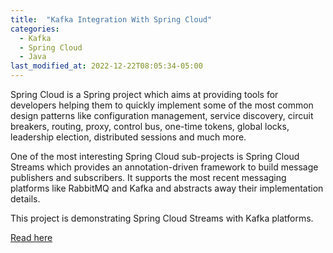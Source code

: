 ```yaml
---
title:  "Kafka Integration With Spring Cloud"
categories: 
  - Kafka
  - Spring Cloud
  - Java
last_modified_at: 2022-12-22T08:05:34-05:00
---
```


Spring Cloud is a Spring project which aims at providing tools for developers helping them to quickly implement some of the most common design patterns like configuration management, service discovery, circuit breakers, routing, proxy, control bus, one-time tokens, global locks, leadership election, distributed sessions and much more.

One of the most interesting Spring Cloud sub-projects is Spring Cloud Streams which provides an annotation-driven framework to build message publishers and subscribers. It supports the most recent messaging platforms like RabbitMQ and Kafka and abstracts away their implementation details.

This project is demonstrating Spring Cloud Streams with Kafka platforms.

[Read here](https://dzone.com/articles/kafka-integration-with-spring-cloud)